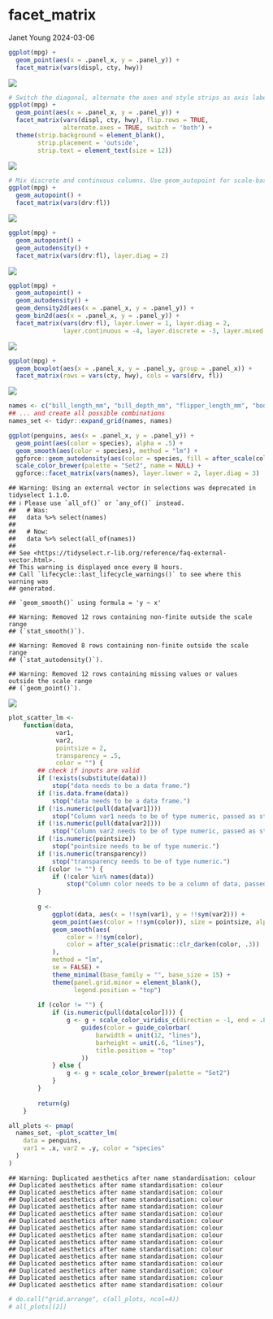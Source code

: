 facet_matrix
================
Janet Young
2024-03-06

``` r
ggplot(mpg) +
  geom_point(aes(x = .panel_x, y = .panel_y)) +
  facet_matrix(vars(displ, cty, hwy))
```

![](facet_matrix_files/figure-gfm/unnamed-chunk-1-1.png)<!-- -->

``` r
# Switch the diagonal, alternate the axes and style strips as axis labels
ggplot(mpg) +
  geom_point(aes(x = .panel_x, y = .panel_y)) +
  facet_matrix(vars(displ, cty, hwy), flip.rows = TRUE,
               alternate.axes = TRUE, switch = 'both') +
  theme(strip.background = element_blank(),
        strip.placement = 'outside',
        strip.text = element_text(size = 12))
```

![](facet_matrix_files/figure-gfm/unnamed-chunk-2-1.png)<!-- -->

``` r
# Mix discrete and continuous columns. Use geom_autopoint for scale-based jitter
ggplot(mpg) +
  geom_autopoint() +
  facet_matrix(vars(drv:fl))
```

![](facet_matrix_files/figure-gfm/unnamed-chunk-3-1.png)<!-- -->

``` r
ggplot(mpg) +
  geom_autopoint() +
  geom_autodensity() +
  facet_matrix(vars(drv:fl), layer.diag = 2)
```

![](facet_matrix_files/figure-gfm/unnamed-chunk-4-1.png)<!-- -->

``` r
ggplot(mpg) +
  geom_autopoint() +
  geom_autodensity() +
  geom_density2d(aes(x = .panel_x, y = .panel_y)) +
  geom_bin2d(aes(x = .panel_x, y = .panel_y)) +
  facet_matrix(vars(drv:fl), layer.lower = 1, layer.diag = 2,
               layer.continuous = -4, layer.discrete = -3, layer.mixed = -3)
```

![](facet_matrix_files/figure-gfm/unnamed-chunk-5-1.png)<!-- -->

``` r
ggplot(mpg) +
  geom_boxplot(aes(x = .panel_x, y = .panel_y, group = .panel_x)) +
  facet_matrix(rows = vars(cty, hwy), cols = vars(drv, fl))
```

![](facet_matrix_files/figure-gfm/unnamed-chunk-6-1.png)<!-- -->

``` r
names <- c("bill_length_mm", "bill_depth_mm", "flipper_length_mm", "body_mass_g")
## ... and create all possible combinations
names_set <- tidyr::expand_grid(names, names)

ggplot(penguins, aes(x = .panel_x, y = .panel_y)) +
  geom_point(aes(color = species), alpha = .5) +
  geom_smooth(aes(color = species), method = "lm") +
  ggforce::geom_autodensity(aes(color = species, fill = after_scale(color)), alpha = .7) +
  scale_color_brewer(palette = "Set2", name = NULL) +
  ggforce::facet_matrix(vars(names), layer.lower = 2, layer.diag = 3)
```

    ## Warning: Using an external vector in selections was deprecated in tidyselect 1.1.0.
    ## ℹ Please use `all_of()` or `any_of()` instead.
    ##   # Was:
    ##   data %>% select(names)
    ## 
    ##   # Now:
    ##   data %>% select(all_of(names))
    ## 
    ## See <https://tidyselect.r-lib.org/reference/faq-external-vector.html>.
    ## This warning is displayed once every 8 hours.
    ## Call `lifecycle::last_lifecycle_warnings()` to see where this warning was
    ## generated.

    ## `geom_smooth()` using formula = 'y ~ x'

    ## Warning: Removed 12 rows containing non-finite outside the scale range
    ## (`stat_smooth()`).

    ## Warning: Removed 8 rows containing non-finite outside the scale range
    ## (`stat_autodensity()`).

    ## Warning: Removed 12 rows containing missing values or values outside the scale range
    ## (`geom_point()`).

![](facet_matrix_files/figure-gfm/unnamed-chunk-7-1.png)<!-- -->

``` r
plot_scatter_lm <-
    function(data,
             var1,
             var2,
             pointsize = 2,
             transparency = .5,
             color = "") {
        ## check if inputs are valid
        if (!exists(substitute(data)))
            stop("data needs to be a data frame.")
        if (!is.data.frame(data))
            stop("data needs to be a data frame.")
        if (!is.numeric(pull(data[var1])))
            stop("Column var1 needs to be of type numeric, passed as string.")
        if (!is.numeric(pull(data[var2])))
            stop("Column var2 needs to be of type numeric, passed as string.")
        if (!is.numeric(pointsize))
            stop("pointsize needs to be of type numeric.")
        if (!is.numeric(transparency))
            stop("transparency needs to be of type numeric.")
        if (color != "") {
            if (!color %in% names(data))
                stop("Column color needs to be a column of data, passed as string.")
        }
        
        g <-
            ggplot(data, aes(x = !!sym(var1), y = !!sym(var2))) +
            geom_point(aes(color = !!sym(color)), size = pointsize, alpha = transparency) +
            geom_smooth(aes(
                color = !!sym(color),
                color = after_scale(prismatic::clr_darken(color, .3))
            ),
            method = "lm",
            se = FALSE) +
            theme_minimal(base_family = "", base_size = 15) +
            theme(panel.grid.minor = element_blank(),
                  legend.position = "top")
        
        if (color != "") {
            if (is.numeric(pull(data[color]))) {
                g <- g + scale_color_viridis_c(direction = -1, end = .85) +
                    guides(color = guide_colorbar(
                        barwidth = unit(12, "lines"),
                        barheight = unit(.6, "lines"),
                        title.position = "top"
                    ))
            } else {
                g <- g + scale_color_brewer(palette = "Set2")
            }
        }
        
        return(g)
    }
```

``` r
all_plots <- pmap(
  names_set, ~plot_scatter_lm(
    data = penguins, 
    var1 = .x, var2 = .y, color = "species"
  )
)
```

    ## Warning: Duplicated aesthetics after name standardisation: colour
    ## Duplicated aesthetics after name standardisation: colour
    ## Duplicated aesthetics after name standardisation: colour
    ## Duplicated aesthetics after name standardisation: colour
    ## Duplicated aesthetics after name standardisation: colour
    ## Duplicated aesthetics after name standardisation: colour
    ## Duplicated aesthetics after name standardisation: colour
    ## Duplicated aesthetics after name standardisation: colour
    ## Duplicated aesthetics after name standardisation: colour
    ## Duplicated aesthetics after name standardisation: colour
    ## Duplicated aesthetics after name standardisation: colour
    ## Duplicated aesthetics after name standardisation: colour
    ## Duplicated aesthetics after name standardisation: colour
    ## Duplicated aesthetics after name standardisation: colour
    ## Duplicated aesthetics after name standardisation: colour
    ## Duplicated aesthetics after name standardisation: colour

``` r
# do.call("grid.arrange", c(all_plots, ncol=4))
# all_plots[[2]]
```
